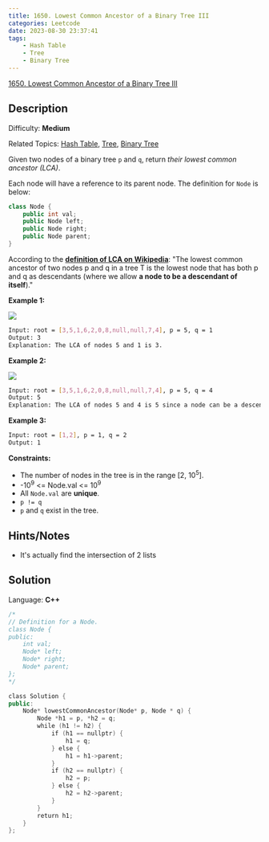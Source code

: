 ```yaml
---
title: 1650. Lowest Common Ancestor of a Binary Tree III
categories: Leetcode
date: 2023-08-30 23:37:41
tags:
    - Hash Table
    - Tree
    - Binary Tree
---
```


[1650\. Lowest Common Ancestor of a Binary Tree III](https://leetcode.com/problems/lowest-common-ancestor-of-a-binary-tree-iii/)

## Description

Difficulty: **Medium**

Related Topics: [Hash Table](https://leetcode.com/tag/https://leetcode.com/tag/hash-table//), [Tree](https://leetcode.com/tag/https://leetcode.com/tag/tree//), [Binary Tree](https://leetcode.com/tag/https://leetcode.com/tag/binary-tree//)

Given two nodes of a binary tree `p` and `q`, return _their lowest common ancestor (LCA)_.

Each node will have a reference to its parent node. The definition for `Node` is below:

```C++
class Node {
    public int val;
    public Node left;
    public Node right;
    public Node parent;
}
```

According to the **[definition of LCA on Wikipedia](https://en.wikipedia.org/wiki/Lowest_common_ancestor)**: "The lowest common ancestor of two nodes p and q in a tree T is the lowest node that has both p and q as descendants (where we allow **a node to be a descendant of itself**)."

**Example 1:**

![](https://assets.leetcode.com/uploads/2018/12/14/binarytree.png)

```bash
Input: root = [3,5,1,6,2,0,8,null,null,7,4], p = 5, q = 1
Output: 3
Explanation: The LCA of nodes 5 and 1 is 3.
```

**Example 2:**

![](https://assets.leetcode.com/uploads/2018/12/14/binarytree.png)

```bash
Input: root = [3,5,1,6,2,0,8,null,null,7,4], p = 5, q = 4
Output: 5
Explanation: The LCA of nodes 5 and 4 is 5 since a node can be a descendant of itself according to the LCA definition.
```

**Example 3:**

```bash
Input: root = [1,2], p = 1, q = 2
Output: 1
```

**Constraints:**

* The number of nodes in the tree is in the range [2, 10<sup>5</sup>].
* -10<sup>9</sup> <= Node.val <= 10<sup>9</sup>
* All `Node.val` are **unique**.
* `p != q`
* `p` and `q` exist in the tree.

## Hints/Notes

* It's actually find the intersection of 2 lists

## Solution

Language: **C++**

```C++
/*
// Definition for a Node.
class Node {
public:
    int val;
    Node* left;
    Node* right;
    Node* parent;
};
*/

class Solution {
public:
    Node* lowestCommonAncestor(Node* p, Node * q) {
        Node *h1 = p, *h2 = q;
        while (h1 != h2) {
            if (h1 == nullptr) {
                h1 = q;
            } else {
                h1 = h1->parent;
            }
            if (h2 == nullptr) {
                h2 = p;
            } else {
                h2 = h2->parent;
            }
        }
        return h1;
    }
};
```

